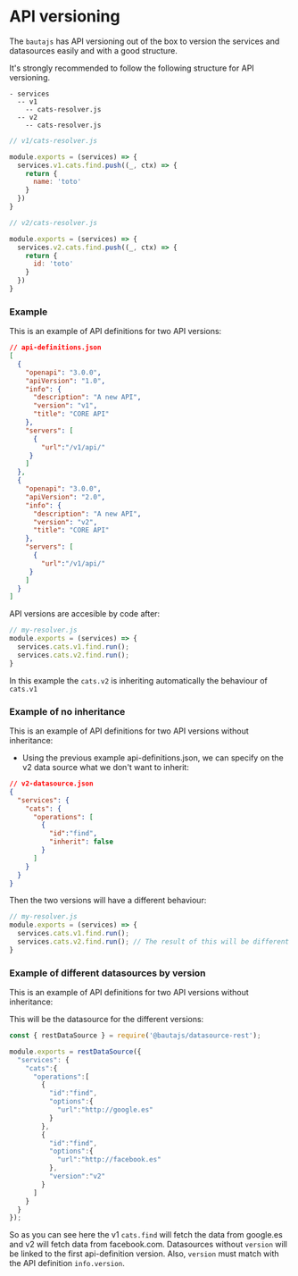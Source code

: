 # API versioning

The `bautajs` has API versioning out of the box to version the services and datasources easily and with a good structure.

It's strongly recommended to follow the following structure for API versioning.
````
- services
  -- v1
    -- cats-resolver.js
  -- v2
    -- cats-resolver.js
````

```js
// v1/cats-resolver.js

module.exports = (services) => {
  services.v1.cats.find.push((_, ctx) => {
    return {
      name: 'toto'
    }
  })
}
```

```js
// v2/cats-resolver.js

module.exports = (services) => {
  services.v2.cats.find.push((_, ctx) => {
    return {
      id: 'toto'
    }
  })
}
```

### Example

This is an example of API definitions for two API versions:

```json
// api-definitions.json
[
  {
    "openapi": "3.0.0",
    "apiVersion": "1.0",
    "info": {
      "description": "A new API",
      "version": "v1",
      "title": "CORE API"
    },
    "servers": [
      {
        "url":"/v1/api/"
     }
    ]
  },
  {
    "openapi": "3.0.0",
    "apiVersion": "2.0",
    "info": {
      "description": "A new API",
      "version": "v2",
      "title": "CORE API"
    },
    "servers": [
      {
        "url":"/v1/api/"
     }
    ]
  }
]
```

API versions are accesible by code after:

```js
// my-resolver.js
module.exports = (services) => {
  services.cats.v1.find.run();
  services.cats.v2.find.run();
}
```

In this example the `cats.v2` is inheriting automatically the behaviour of `cats.v1`

### Example of no inheritance

This is an example of API definitions for two API versions without inheritance:

-  Using the previous example api-definitions.json, we can specify on the v2 data source what we don't want to inherit:

```json
// v2-datasource.json
{
  "services": {
    "cats": {
      "operations": [
        {
          "id":"find",
          "inherit": false
        }
      ]
    }
  }
}
```

Then the two versions will have a different behaviour:

```js
// my-resolver.js
module.exports = (services) => {
  services.cats.v1.find.run();
  services.cats.v2.find.run(); // The result of this will be different from the v1
}
```

### Example of different datasources by version

This is an example of API definitions for two API versions without inheritance:

This will be the datasource for the different versions:

```js
const { restDataSource } = require('@bautajs/datasource-rest');

module.exports = restDataSource({
  "services": {
    "cats":{
      "operations":[
        {
          "id":"find",
          "options":{
            "url":"http://google.es"
          }
        },
        {
          "id":"find",
          "options":{
            "url":"http://facebook.es"
          },
          "version":"v2"
        }
      ]
    }
  }
});
```

So as you can see here the v1 `cats.find` will fetch the data from google.es and v2 will fetch data from facebook.com.
Datasources without `version` will be linked to the first api-definition version. Also, `version` must match with the API definition `info.version`.